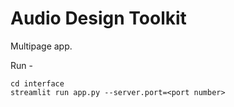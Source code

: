 # Audio Design Toolkit

Multipage app. 

Run - 
```
cd interface
streamlit run app.py --server.port=<port number>
```